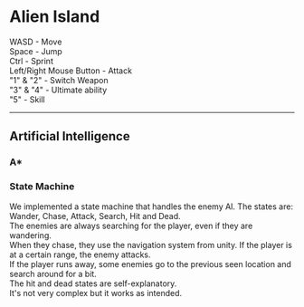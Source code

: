 # Alien Island

WASD - Move <br>
Space - Jump <br>
Ctrl - Sprint <br>
Left/Right Mouse Button - Attack <br>
"1" & "2" - Switch Weapon <br>
"3" & "4" - Ultimate ability <br>
"5" - Skill <br>

---
## Artificial Intelligence

### A*

### State Machine
We implemented a state machine that handles the enemy AI. The states are: Wander, Chase, Attack, Search, Hit and Dead.<br>
The enemies are always searching for the player, even if they are wandering. <br>
When they chase, they use the navigation system from unity. If the player is at a certain range, the enemy attacks.<br>
If the player runs away, some enemies go to the previous seen location and search around for a bit.<br>
The hit and dead states are self-explanatory.<br>
It's not very complex but it works as intended.


